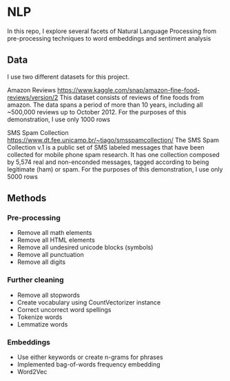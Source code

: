 # NLP
In this repo, I explore several facets of Natural Language Processing from pre-processing techniques to word embeddings and sentiment analysis

## Data
I use two different datasets for this project.

Amazon Reviews
https://www.kaggle.com/snap/amazon-fine-food-reviews/version/2
This dataset consists of reviews of fine foods from amazon. The data spans a period of more than 10 years, including all ~500,000 reviews up to October 2012. 
For the purposes of this demonstration, I use only 1000 rows

SMS Spam Collection
https://www.dt.fee.unicamp.br/~tiago/smsspamcollection/
The SMS Spam Collection v.1 is a public set of SMS labeled messages that have been collected for mobile phone spam research. 
It has one collection composed by 5,574 real and non-enconded messages, tagged according to being legitimate (ham) or spam. 
For the purposes of this demonstration, I use only 5000 rows

## Methods
### Pre-processing
- Remove all math elements
- Remove all HTML elements
- Remove all undesired unicode blocks (symbols)
- Remove all punctuation
- Remove all digits

### Further cleaning 
- Remove all stopwords
- Create vocabulary using CountVectorizer instance
- Correct uncorrect word spellings 
- Tokenize words
- Lemmatize words

### Embeddings
- Use either keywords or create n-grams for phrases
- Implemented bag-of-words frequency embedding 
- Word2Vec
